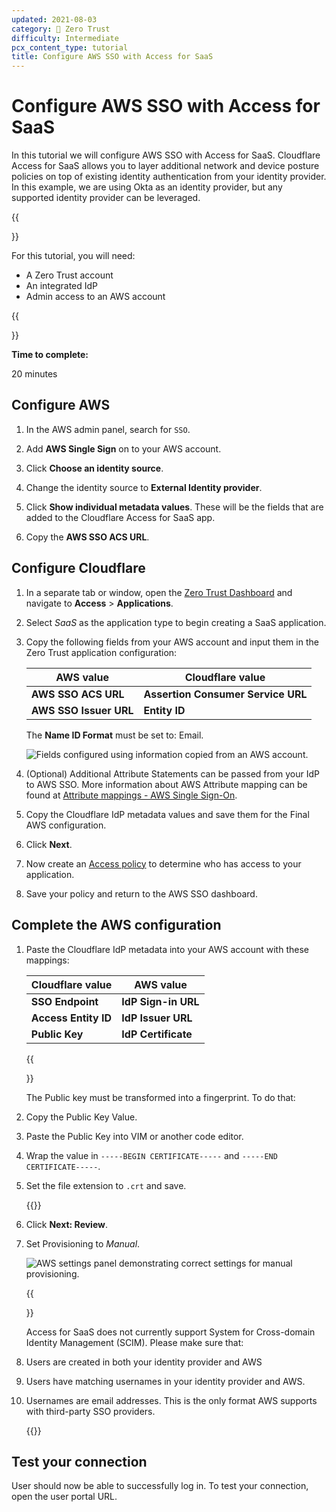 ```yaml
---
updated: 2021-08-03
category: 🔐 Zero Trust
difficulty: Intermediate
pcx_content_type: tutorial
title: Configure AWS SSO with Access for SaaS
---
```


# Configure AWS SSO with Access for SaaS

In this tutorial we will configure AWS SSO with Access for SaaS. Cloudflare Access for SaaS allows you to layer additional network and device posture policies on top of existing identity authentication from your identity provider. In this example, we are using Okta as an identity provider, but any supported identity provider can be leveraged.

{{<Aside>}}

For this tutorial, you will need:

- A Zero Trust account
- An integrated IdP
- Admin access to an AWS account

{{</Aside>}}

**Time to complete:**

20 minutes

## Configure AWS

1.  In the AWS admin panel, search for `SSO`.

1.  Add **AWS Single Sign** on to your AWS account.

1.  Click **Choose an identity source**.

1.  Change the identity source to **External Identity provider**.

1.  Click **Show individual metadata values**. These will be the fields that are added to the Cloudflare Access for SaaS app.

1.  Copy the **AWS SSO ACS URL**.

## Configure Cloudflare

1.  In a separate tab or window, open the [Zero Trust Dashboard](https://one.dash.cloudflare.com) and navigate to **Access** > **Applications**.

1.  Select _SaaS_ as the application type to begin creating a SaaS application.

1.  Copy the following fields from your AWS account and input them in the Zero Trust application configuration:

    | AWS value              | Cloudflare value                   |
    | ---------------------- | ---------------------------------- |
    | **AWS SSO ACS URL**    | **Assertion Consumer Service URL** |
    | **AWS SSO Issuer URL** | **Entity ID**                      |

    The **Name ID Format** must be set to: Email.

    ![Fields configured using information copied from an AWS account.](/cloudflare-one/static/zero-trust-security/aws-sso-saas/aws-application.png)

1.  (Optional) Additional Attribute Statements can be passed from your IdP to AWS SSO. More information about AWS Attribute mapping can be found at [Attribute mappings - AWS Single Sign-On](https://docs.aws.amazon.com/singlesignon/latest/userguide/attributemappingsconcept.html#supportedidpattributes).

1.  Copy the Cloudflare IdP metadata values and save them for the Final AWS configuration.

1.  Click **Next**.

1.  Now create an [Access policy](/cloudflare-one/policies/access/) to determine who has access to your application.

1.  Save your policy and return to the AWS SSO dashboard.

## Complete the AWS configuration

1.  Paste the Cloudflare IdP metadata into your AWS account with these mappings:

    | Cloudflare value     | AWS value           |
    | -------------------- | ------------------- |
    | **SSO Endpoint**     | **IdP Sign-in URL** |
    | **Access Entity ID** | **IdP Issuer URL**  |
    | **Public Key**       | **IdP Certificate** |

    {{<Aside type="note">}}

    The Public key must be transformed into a fingerprint. To do that:

1.  Copy the Public Key Value.
1.  Paste the Public Key into VIM or another code editor.
1.  Wrap the value in `-----BEGIN CERTIFICATE-----` and `-----END CERTIFICATE-----`.
1.  Set the file extension to `.crt` and save.

    {{</Aside>}}

1.  Click **Next: Review**.

1.  Set Provisioning to _Manual_.

    ![AWS settings panel demonstrating correct settings for manual provisioning.](/cloudflare-one/static/zero-trust-security/aws-sso-saas/aws-settings.png)

    {{<Aside type="warning" header="Important">}}

    Access for SaaS does not currently support System for Cross-domain Identity Management (SCIM). Please make sure that:

1.  Users are created in both your identity provider and AWS
1.  Users have matching usernames in your identity provider and AWS.
1.  Usernames are email addresses. This is the only format AWS supports with third-party SSO providers.

    {{</Aside>}}

## Test your connection

User should now be able to successfully log in. To test your connection, open the user portal URL.

